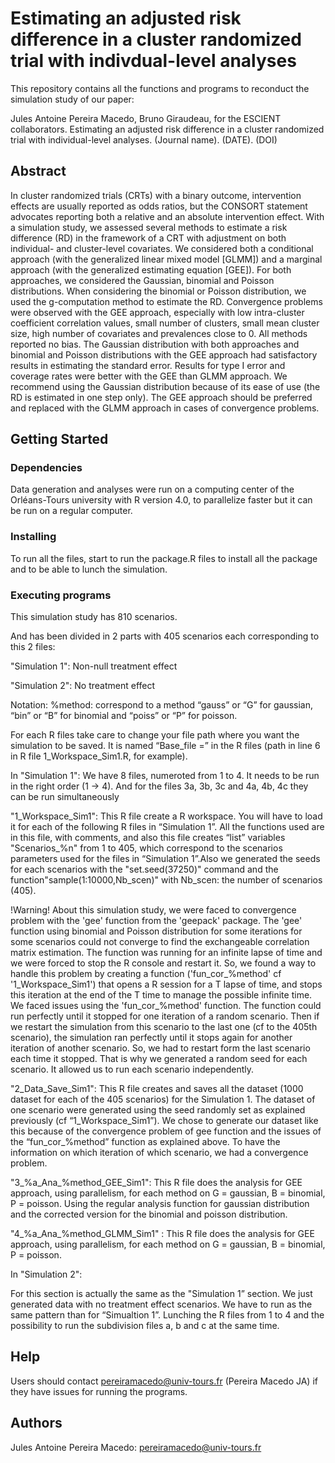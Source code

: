 # Estimating an adjusted risk difference in a cluster randomized trial with indivdual-level analyses
This repository contains all the functions and programs to reconduct the simulation study of our paper:

Jules Antoine Pereira Macedo, Bruno Giraudeau, for the ESCIENT collaborators. Estimating an adjusted risk difference in a cluster randomized trial with individual-level analyses. (Journal name). (DATE). (DOI)

## Abstract
In cluster randomized trials (CRTs) with a binary outcome, intervention effects are usually reported as odds ratios, but the CONSORT statement advocates reporting both a relative and an absolute intervention effect. With a simulation study, we assessed several methods to estimate a risk difference (RD) in the framework of a CRT with adjustment on both individual- and cluster-level covariates. We considered both a conditional approach (with the generalized linear mixed model [GLMM]) and a marginal approach (with the generalized estimating equation [GEE]). For both approaches, we considered the Gaussian, binomial and Poisson distributions. When considering the binomial or Poisson distribution, we used the g-computation method to estimate the RD. Convergence problems were observed with the GEE approach, especially with low intra-cluster coefficient correlation values, small number of clusters, small mean cluster size, high number of covariates and prevalences close to 0. All methods reported no bias. The Gaussian distribution with both approaches and binomial and Poisson distributions with the GEE approach had satisfactory results in estimating the standard error. Results for type I error and coverage rates were better with the GEE than GLMM approach. We recommend using the Gaussian distribution because of its ease of use (the RD is estimated in one step only). The GEE approach should be preferred and replaced with the GLMM approach in cases of convergence problems.

## Getting Started
### Dependencies
Data generation and analyses were run on a computing center of the Orléans-Tours university with R version 4.0, to parallelize faster but it can be run on a regular computer.
### Installing
To run all the files, start to run the package.R files to install all the package and to be able to lunch the simulation.
### Executing programs
This simulation study has 810 scenarios.

And has been divided in 2 parts with 405 scenarios each corresponding to this 2 files: 

"Simulation 1": Non-null treatment effect

"Simulation 2": No treatment effect

Notation: %method: correspond to a method “gauss” or “G” for gaussian, “bin” or “B” for binomial and “poiss” or “P” for poisson.

For each R files take care to change your file path where you want the simulation to be saved. It is named “Base_file =” in the R files (path in line 6 in R file 1_Workspace_Sim1.R, for example).

In "Simulation 1":
We have 8 files, numeroted from 1 to 4. It needs to be run in the right order (1 → 4). And for the files 3a, 3b, 3c and 4a, 4b, 4c they can be run simultaneously

"1_Workspace_Sim1":
This R file create a R workspace. You will have to load it for each of the following R files in “Simulation 1”. All the functions used are in this file, with comments, and also this file creates “list” variables "Scenarios_%n" from 1 to 405,  which correspond to the scenarios parameters used for the files in “Simulation 1”.Also we generated the seeds for each scenarios with the "set.seed(37250)" command and the function"sample(1:10000,Nb_scen)" with Nb_scen: the number of scenarios (405).

!Warning! 
About this simulation study, we were faced to convergence problem with the 'gee' function from the 'geepack' package. The 'gee' function using binomial and Poisson distribution for some iterations for some scenarios could not converge to find the exchangeable correlation matrix estimation. The function was running for an infinite lapse of time and we were forced to stop the R console and restart it. So, we found a way to handle this problem by creating a function ('fun_cor_%method' cf '1_Workspace_Sim1') that opens a R session for a T lapse of time, and stops this iteration at the end of the T time to manage the possible infinite time.  We faced issues using the 'fun_cor_%method' function. The function could run perfectly until it stopped for one iteration of a random scenario. Then if we restart the simulation from this scenario to the last one (cf to the 405th scenario), the simulation ran perfectly until it stops again for another iteration of another scenario. So, we had to restart form the last scenario each time it stopped. That is why we generated a random seed for each scenario. It allowed us to run each scenario independently.

"2_Data_Save_Sim1":
This R file creates and saves all the dataset (1000 dataset for each of the 405 scenarios) for the Simulation 1.
The dataset of one scenario were generated using the seed randomly set as explained previously (cf “1_Workspace_Sim1”). We chose to generate our dataset like this because of the convergence problem of gee function and the issues of the “fun_cor_%method” function as explained above. To have the information on which iteration of which scenario, we had a convergence problem.
 
"3_%a_Ana_%method_GEE_Sim1":
This R file does the analysis for GEE approach, using parallelism, for each method on G = gaussian, B = binomial, P = poisson. Using the regular analysis function for gaussian distribution and the corrected version for the binomial and poisson distribution.

"4_%a_Ana_%method_GLMM_Sim1" :
This R file does the analysis for GEE approach, using parallelism, for each method on G = gaussian, B = binomial, P = poisson. 

In "Simulation 2":

For this section is actually the same as the "Simulation 1” section. We just generated data with no treatment effect scenarios. We have to run as the same pattern than for “Simualtion 1”. Lunching the R files from 1 to 4 and the possibility to run the subdivision files a, b and c at the same time.

## Help
Users should contact pereiramacedo@univ-tours.fr (Pereira Macedo JA) if they have issues for running the programs.
## Authors
Jules Antoine Pereira Macedo: pereiramacedo@univ-tours.fr
